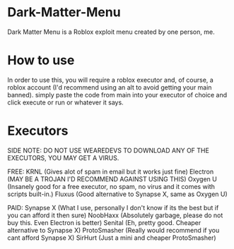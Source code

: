 # Dark-Matter-Menu
Dark Matter Menu is a Roblox exploit menu created by one person, me.


# How to use
In order to use this, you will require a roblox executor and, of course, a roblox account (I'd recommend using an alt to avoid getting your main banned).
simply paste the code from main into your executor of choice and click execute or run or whatever it says.


# Executors
SIDE NOTE: DO NOT USE WEAREDEVS TO DOWNLOAD ANY OF THE EXECUTORS, YOU MAY GET A VIRUS.

FREE:
KRNL (Gives alot of spam in email but it works just fine)
Electron (MAY BE A TROJAN I'D RECOMMEND AGAINST USING THIS)
Oxygen U (Insanely good for a free executor, no spam, no virus and it comes with scripts built-in.)
Fluxus (Good alternative to Synapse X, same as Oxygen U)

PAID:
Synapse X (What I use, personally I don't know if its the best but if you can afford it then sure)
NoobHaxx (Absolutely garbage, please do not buy this. Even Electron is better)
Senital (Eh, pretty good. Cheaper alternative to Synapse X)
ProtoSmasher (Really would recommend if you cant afford Synapse X)
SirHurt (Just a mini and cheaper ProtoSmasher)
